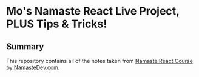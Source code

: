 # Mo's Namaste React Live Project, PLUS Tips & Tricks!

## Summary

This repository contains all of the notes taken from [Namaste React Course by NamasteDev.com](https://learn.namastedev.com/).
